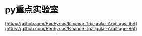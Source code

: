 # py重点实验室

[https://github.com/Hephyrius/Binance-Triangular-Arbitrage-Bot](https://github.com/Hephyrius/Binance-Triangular-Arbitrage-Bot)
